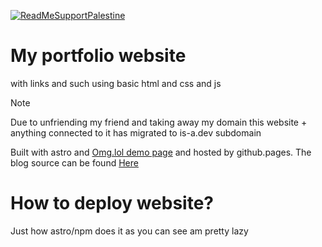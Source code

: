 [![ReadMeSupportPalestine](https://raw.githubusercontent.com/Safouene1/support-palestine-banner/master/banner-project.svg)](arab.org/click-to-help/palestine/)
# My portfolio website
 with links and such using basic html and css and js
> [!NOTE]  
> Due to unfriending my friend and taking away my domain this website + anything connected to it has migrated to is-a.dev subdomain 

Built with astro and [Omg.lol demo page](https://github.com/Totallynotmwa/omg.lol-live-demo) and hosted by github.pages.
The blog  source can be found [Here](https://github.com/Totallynotmwa/blog)
# How to deploy website?
Just how astro/npm does it 
as you can see am pretty lazy
